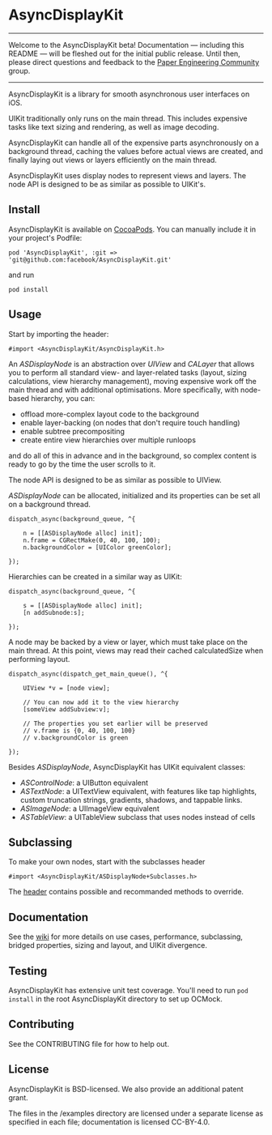 # AsyncDisplayKit

---

Welcome to the AsyncDisplayKit beta!  Documentation — including this README — will be fleshed out for the initial public release.  Until then, please direct questions and feedback to the [Paper Engineering Community](https://www.facebook.com/groups/551597518288687) group.

---


AsyncDisplayKit is a library for smooth asynchronous user interfaces on iOS.

UIKit traditionally only runs on the main thread. This includes expensive tasks like text sizing and rendering, as well as image decoding. 

AsyncDisplayKit can handle all of the expensive parts asynchronously on a background thread, caching the values before actual views are created, and finally laying out views or layers efficiently on the main thread.

AsyncDisplayKit uses display nodes to represent views and layers. The node API is designed to be as similar as possible to UIKit's. 


## Install

AsyncDisplayKit is available on [CocoaPods](http://cocoapods.org/).  You can manually include it in your project's Podfile:

	pod 'AsyncDisplayKit', :git => 'git@github.com:facebook/AsyncDisplayKit.git'

and run 

	pod install


## Usage

Start by importing the header:

	#import <AsyncDisplayKit/AsyncDisplayKit.h>

An _ASDisplayNode_ is an abstraction over _UIView_ and _CALayer_ that allows you to perform all standard view- and layer-related tasks (layout, sizing calculations, view hierarchy management), moving expensive work off the main thread and with additional optimisations. More specifically, with node-based hierarchy, you can:

- offload more-complex layout code to the background
- enable layer-backing (on nodes that don't require touch handling)
- enable subtree precompositing
- create entire view hierarchies over multiple runloops

and do all of this in advance and in the background, so complex content is ready to go by the time the user scrolls to it.

The node API is designed to be as similar as possible to UIView.

_ASDisplayNode_ can be allocated, initialized and its properties can be set all on a background thread.

	dispatch_async(background_queue, ^{
	
		n = [[ASDisplayNode alloc] init];
		n.frame = CGRectMake(0, 40, 100, 100);
		n.backgroundColor = [UIColor greenColor];
		
	});

Hierarchies can be created in a similar way as UIKit:

	dispatch_async(background_queue, ^{
		
		s = [[ASDisplayNode alloc] init];
		[n addSubnode:s];
		
	});

A node may be backed by a view or layer, which must take place on the main thread. At this point, views may read their cached calculatedSize when performing layout.

	dispatch_async(dispatch_get_main_queue(), ^{
	
		UIView *v = [node view];
	
		// You can now add it to the view hierarchy
		[someView addSubview:v];

		// The properties you set earlier will be preserved
		// v.frame is {0, 40, 100, 100}
		// v.backgroundColor is green
		
	});
	
Besides _ASDisplayNode_, AsyncDisplayKit has UIKit equivalent classes:

- _ASControlNode_: a UIButton equivalent
- _ASTextNode_: a UITextView equivalent, with features like tap highlights, custom truncation strings, gradients, shadows, and tappable links.
- _ASImageNode_: a UIImageView equivalent
- _ASTableView_: a UITableView subclass that uses nodes instead of cells

## Subclassing

To make your own nodes, start with the subclasses header

	#import <AsyncDisplayKit/ASDisplayNode+Subclasses.h>

The [header](https://github.com/facebook/AsyncDisplayKit/blob/master/AsyncDisplayKit/ASDisplayNode%2BSubclasses.h) contains possible and recommanded methods to override.


## Documentation 

See the [wiki](https://github.com/facebook/AsyncDisplayKit/wiki) for more details on use cases, performance, subclassing, bridged properties, sizing and layout, and UIKit divergence.


## Testing

AsyncDisplayKit has extensive unit test coverage.  You'll need to run `pod install` in the root AsyncDisplayKit directory to set up OCMock.

## Contributing

See the CONTRIBUTING file for how to help out.

## License

AsyncDisplayKit is BSD-licensed.  We also provide an additional patent grant.

The files in the /examples directory are licensed under a separate license as specified in each file; documentation is licensed CC-BY-4.0.
